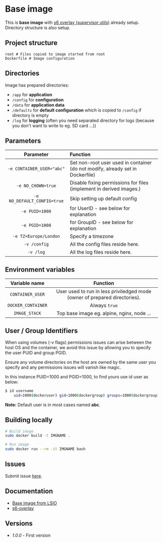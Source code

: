 # Base image

This is **base image** with [s6 overlay (supervisor utils)](https://github.com/just-containers/s6-overlay) already setup. Directory structure is also setup.

## Project structure

```
root # Files copied to image started from root
Dockerfile # Image configuration
```

## Directories

Image has prepared directories:

- `/app` for **application**
- `/config` for **configuration**
- `/data` for **application data**
- `/defaults` for **default configuration** which is copied to `/config` if directory is empty
- `/log` for **logging** (often you need separated directory for logs (because you don't want to write to eg. SD card ...))

## Parameters

|**Parameter**|**Function**|
|:-----------:|:-----------|
|`-e CONTAINER_USER="abc"`|Set non-root user used in container (do not modify, already set in Dockerfile)|
|`-e NO_CHOWN=true`|Disable fixing permissions for files (implement in derived images.)|
|`-e NO_DEFAULT_CONFIG=true`|Skip setting up default config|
|`-e PUID=1000`|for UserID - see below for explanation|
|`-e PGID=1000`|for GroupID - see below for explanation|
|`-e TZ=Europe/London`|Specify a timezone|
|`-v /config`|All the config files reside here.|
|`-v /log`|All the log files reside here.|

## Environment variables

|**Variable name**|**Function**|
|:---------------:|:----------:|
|`CONTAINER_USER`|User used to run in less priviledged mode (owner of prepared directories).|
|`DOCKER_CONTAINER`|Always `true`|
|`IMAGE_STACK`|Top base image eg. alpine, nginx, node ...|

## User / Group Identifiers

When using volumes (-v flags) permissions issues can arise between the host OS and the container, we avoid this issue by allowing you to specify the user PUID and group PGID.  

Ensure any volume directories on the host are owned by the same user you specify and any permissions issues will vanish like magic.  

In this instance PUID=1000 and PGID=1000, to find yours use id user as below:  

``` bash
$ id username
    uid=1000(dockeruser) gid=1000(dockergroup) groups=1000(dockergroup)
```

**Note:** Default user is in most cases named **abc**.  

## Building locally

``` bash
# Build image
sudo docker build -t IMGNAME .

# Run image
sudo docker run --rm -it IMGNAME bash
```

## Issues

Submit issue [here](https://github.com/SloCompTech/docker-baseimage/issues).  

## Documentation

- [Base image from LSIO](https://github.com/linuxserver/docker-baseimage-alpine/blob/master/Dockerfile.aarch64)
- [s6-overlay](https://github.com/just-containers/s6-overlay)

## Versions

- *1.0.0* - First version
